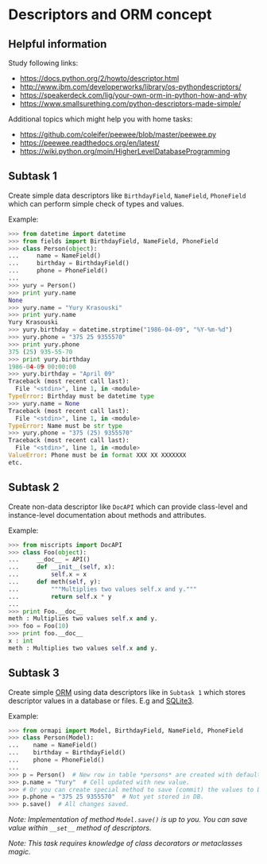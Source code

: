 # Descriptors and ORM concept

## Helpful information

Study following links:
 - https://docs.python.org/2/howto/descriptor.html
 - http://www.ibm.com/developerworks/library/os-pythondescriptors/
 - https://speakerdeck.com/lig/your-own-orm-in-python-how-and-why
 - https://www.smallsurething.com/python-descriptors-made-simple/

Additional topics which might help you with home tasks:
 - https://github.com/coleifer/peewee/blob/master/peewee.py
 - https://peewee.readthedocs.org/en/latest/
 - https://wiki.python.org/moin/HigherLevelDatabaseProgramming


## Subtask 1

Create simple data descriptors like `BirthdayField`, `NameField`, `PhoneField`
which can perform simple check of types and values.

Example:

```python
>>> from datetime import datetime
>>> from fields import BirthdayField, NameField, PhoneField
>>> class Person(object):
...     name = NameField()
...     birthday = BirthdayField()
...     phone = PhoneField()
...
>>> yury = Person()
>>> print yury.name
None
>>> yury.name = "Yury Krasouski"
>>> print yury.name
Yury Krasouski
>>> yury.birthday = datetime.strptime("1986-04-09", "%Y-%m-%d")
>>> yury.phone = "375 25 9355570"
>>> print yury.phone
375 (25) 935-55-70
>>> print yury.birthday
1986-04-09 00:00:00
>>> yury.birthday = "April 09"
Traceback (most recent call last):
  File "<stdin>", line 1, in <module>
TypeError: Birthday must be datetime type
>>> yury.name = None
Traceback (most recent call last):
  File "<stdin>", line 1, in <module>
TypeError: Name must be str type
>>> yury.phone = "375 (25) 9355570"
Traceback (most recent call last):
  File "<stdin>", line 1, in <module>
ValueError: Phone must be in format XXX XX XXXXXXX
etc.
```


## Subtask 2

Create non-data descriptor like `DocAPI` which can provide class-level and
instance-level documentation about methods and attributes.

Example:

```python
>>> from miscripts import DocAPI
>>> class Foo(object):
...     __doc__ = API()
...     def __init__(self, x):
...         self.x = x
...     def meth(self, y):
...         """Multiplies two values self.x and y."""
...         return self.x * y
...
>>> print Foo.__doc__
meth : Multiplies two values self.x and y.
>>> foo = Foo(10)
>>> print foo.__doc__
x : int
meth : Multiplies two values self.x and y.
```


## Subtask 3

Create simple [ORM] using data descriptors like in `Subtask 1` which stores
descriptor values in a database or files. E.g and [SQLite3].

Example:

```python
>>> from ormapi import Model, BirthdayField, NameField, PhoneField
>>> class Person(Model):
...    name = NameField()
...    birthday = BirthdayField()
...    phone = PhoneField()
...
>>> p = Person()  # New row in table *persons* are created with default values for fields.
>>> p.name = "Yury"  # Cell updated with new value.
>>> # Or you can create special method to save (commit) the values to DB like bellow.
>>> p.phone = "375 25 9355570"  # Not yet stored in DB.
>>> p.save()  # All changes saved.
```
_Note: Implementation of method `Model.save()` is up to you. You can save
value within `__set__` method of descriptors._

_Note: This task requires knowledge of class decorators or metaclasses magic._


[ORM]: https://en.wikipedia.org/wiki/Object-relational_mapping
[SQLite3]: https://en.wikipedia.org/wiki/SQLite


